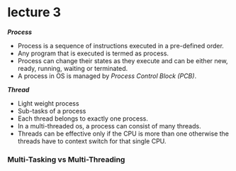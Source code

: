 # lecture 3

***Process***
* Process is a sequence of instructions executed in a pre-defined order.
* Any program that is executed is termed as process.
* Process can change their states as they execute and can be either new, ready, running, waiting or terminated.
* A process in OS is managed by *Process Control Block (PCB)*.

***Thread***
* Light weight process
* Sub-tasks of a process
* Each thread belongs to exactly one process.
* In a multi-threaded os, a process can consist of many threads.
* Threads can be effective only if the CPU is more than one otherwise the threads have to context switch for that single CPU.

### Multi-Tasking vs Multi-Threading


